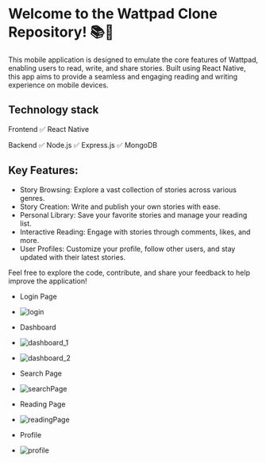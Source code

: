 # Welcome to the Wattpad Clone Repository! 📚📱

This mobile application is designed to emulate the core features of Wattpad, enabling users to read, write, and share stories. Built using React Native, this app aims to provide a seamless and engaging reading and writing experience on mobile devices.

## Technology stack
Frontend
✅ React Native

Backend
✅ Node.js
✅ Express.js
✅ MongoDB

## Key Features:
- Story Browsing: Explore a vast collection of stories across various genres.
- Story Creation: Write and publish your own stories with ease.
- Personal Library: Save your favorite stories and manage your reading list.
- Interactive Reading: Engage with stories through comments, likes, and more.
- User Profiles: Customize your profile, follow other users, and stay updated with their latest stories.

Feel free to explore the code, contribute, and share your feedback to help improve the application!
- Login Page
- ![login](./Screenshot/login.png)

- Dashboard
- ![dashboard_1](./Screenshot/dashboarb1.jpeg)

- ![dashboard_2](./Screenshot/dasbboard2.jpeg)

- Search Page
- ![searchPage](./Screenshot/searchPage.jpeg)

- Reading Page
- ![readingPage](./Screenshot/reading.png)

- Profile 
- ![profile](./Screenshot/profile.png)
